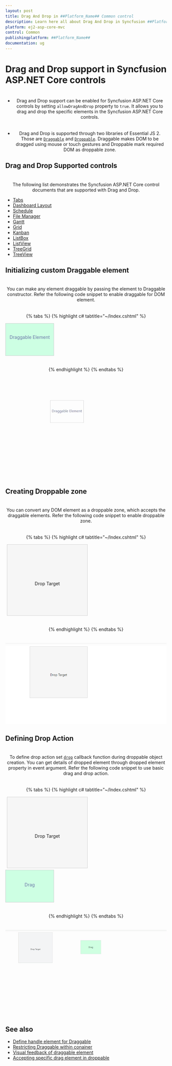 ```yaml
---
layout: post
title: Drag And Drop in ##Platform_Name## Common control
description: Learn here all about Drag And Drop in Syncfusion ##Platform_Name## Common control of Syncfusion Essential JS 2 and more.
platform: ej2-asp-core-mvc
control: Common
publishingplatform: ##Platform_Name##
documentation: ug
---
```


# Drag and Drop support in Syncfusion ASP.NET Core controls

* Drag and Drop support can be enabled for Syncfusion ASP.NET Core controls by setting `allowDragAndDrop` property to `true`. It allows you to drag and drop the specific elements in the Syncfusion ASP.NET Core controls.

* Drag and Drop is supported through two libraries of Essential JS 2. Those are [`Draggable`](https://ej2.syncfusion.com/documentation/api/base/draggable/) and [`Droppable`](https://ej2.syncfusion.com/documentation/api/base/droppable/). Draggable makes DOM to be dragged using mouse or touch gestures and Droppable mark required DOM as droppable zone.

## Drag and Drop Supported controls

The following list demonstrates the Syncfusion ASP.NET Core control documents that are supported with Drag and Drop.

* [Tabs](../tab/drag-and-drop)
* [Dashboard Layout](../dashboard-layout/interaction-with-panels/dragging-of-panels)
* [Schedule](../schedule/appointments#drag-and-drop-appointments)
* [File Manager](../file-manager/drag-and-drop)
* [Gantt](../gantt/how-to/maintainrecordindex)
* [Grid](../grid/row/row-drag-and-drop)
* [Kanban](../kanban/drag-and-drop)
* [ListBox](../list-box/drag-and-drop)
* [ListView](../listview/how-to/drag-and-drop-list-items)
* [TreeGrid](../tree-grid/row#drag-and-drop)
* [TreeView](../treeview/drag-and-drop)

## Initializing custom Draggable element

You can make any element draggable by passing the element to Draggable constructor. Refer the following code snippet to enable draggable for DOM element.

{% tabs %}
{% highlight c# tabtitle="~/Index.cshtml" %}

<div id="drag-element"><p>Draggable Element </p></div>
    
<script>
    var dragElement = document.getElementById('drag-element');
    var draggable = new ej.base.Draggable(dragElement,{clone: false});
</script>

<style>
    #drag-element {
        height: 100px;
        width: 150px;
        border: 1px solid #cecece;
        cursor: move;
        user-select: none;
        color: #6a77a7;
        touch-action: none;
    }

    p {
        padding-top: 20px;
        text-align: center;
        margin: 14px 0px 14px 0px;
    }
</style>

{% endhighlight %}
{% endtabs %}

![draggable element](./images/draggable.gif)

## Creating Droppable zone

You can convert any DOM element as a droppable zone, which accepts the draggable elements. Refer the following code snippet to enable droppable zone.

{% tabs %}
{% highlight c# tabtitle="~/Index.cshtml" %}

<div id="droppable">
    <p class="drop">
    <span>Drop Target</span> 
    </p>
</div>    

<script>
    var droppable = new ej.base.Droppable(document.getElementById('droppable'));
</script>

<style>
    #droppable {
        margin: 5px;
        line-height: 170px;
        font-size: 14px;
        width: 250px;
        border: 1px solid #cecece;
        background: #f6f6f6;
        touch-action: none;
    }
    
    .drop {
        padding-top: 23px;
        text-align: center;
        margin: 14px 0px 14px 0px;
    }
</style>

{% endhighlight %}
{% endtabs %}

![droppable area](./images/droppable.png)

## Defining Drop Action

To define drop action set [`drop`](https://ej2.syncfusion.com/documentation/api/base/droppable/#drop) callback function during droppable object creation. You can get details of dropped element through dropped element property in event argument. Refer the following code snippet to use basic drag and drop action.

{% tabs %}
{% highlight c# tabtitle="~/Index.cshtml" %}

<div id="droppable"><p class="drop"><span>Drop Target </span></p></div>
<div id="drag-element"><p class="drag-text">Drag </p></div>

<script>
    var draggable = new ej.base.Draggable(document.getElementById('drag-element'), {clone: false});
    var droppable = new ej.base.Droppable(document.getElementById('droppable'), {
        drop: (function (e) {
        e.droppedElement.querySelector('.drag-text').textContent = 'Dropped';
        })
    });
</script>

<style>
    #drag-element {
        height: 100px;
        width: 150px;
        border: 1px solid #cecece;
        cursor: move;
        background: #cdffe3;
        user-select: none;
        touch-action: none;
    }
        
    #droppable {
        margin: 5px;
        line-height: 170px;
        font-size: 14px;
        width: 250px;
        border: 1px solid #cecece;
        background: #f6f6f6;
        touch-action: none;
    }
        
    .drop,.drag-text {
        padding-top: 23px;
        text-align: center;
        margin: 14px 0px 14px 0px;
    }
</style>

{% endhighlight %}
{% endtabs %}

![drag and drop element](./images/drag-drop.gif)

## See also

* [Define handle element for Draggable](https://ej2.syncfusion.com/documentation/api/base/draggable/#handle)<br/>
* [Restricting Draggable within conainer](https://ej2.syncfusion.com/documentation/api/base/draggable/#dragarea)<br>
* [Visual feedback of draggable element](https://ej2.syncfusion.com/documentation/api/base/draggable/#clone)<br>
* [Accepting specific drag element in droppable](https://ej2.syncfusion.com/documentation/api/base/droppable/#accept)

